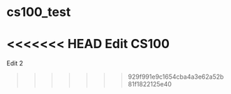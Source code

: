 # cs100_test

<<<<<<< HEAD
Edit
CS100
=======
Edit 2

> > > > > > > 929f991e9c1654cba4a3e62a52b81f1822125e40
